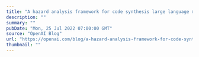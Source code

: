 ```yaml
---
title: "A hazard analysis framework for code synthesis large language models"
description: ""
summary: ""
pubDate: "Mon, 25 Jul 2022 07:00:00 GMT"
source: "OpenAI Blog"
url: "https://openai.com/blog/a-hazard-analysis-framework-for-code-synthesis-large-language-models"
thumbnail: ""
---
```


